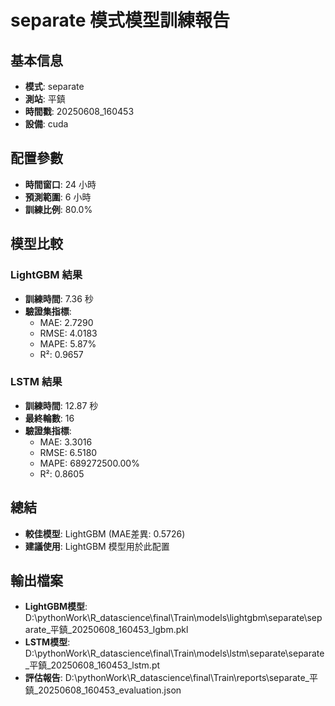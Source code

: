 
# separate 模式模型訓練報告

## 基本信息
- **模式**: separate
- **測站**: 平鎮
- **時間戳**: 20250608_160453
- **設備**: cuda

## 配置參數
- **時間窗口**: 24 小時
- **預測範圍**: 6 小時
- **訓練比例**: 80.0%

## 模型比較

### LightGBM 結果

- **訓練時間**: 7.36 秒
- **驗證集指標**:
  - MAE: 2.7290
  - RMSE: 4.0183
  - MAPE: 5.87%
  - R²: 0.9657

### LSTM 結果

- **訓練時間**: 12.87 秒
- **最終輪數**: 16
- **驗證集指標**:
  - MAE: 3.3016
  - RMSE: 6.5180
  - MAPE: 689272500.00%
  - R²: 0.8605

## 總結

- **較佳模型**: LightGBM (MAE差異: 0.5726)
- **建議使用**: LightGBM 模型用於此配置


## 輸出檔案
- **LightGBM模型**: D:\pythonWork\R_datascience\final\Train\models\lightgbm\separate\separate_平鎮_20250608_160453_lgbm.pkl
- **LSTM模型**: D:\pythonWork\R_datascience\final\Train\models\lstm\separate\separate_平鎮_20250608_160453_lstm.pt
- **評估報告**: D:\pythonWork\R_datascience\final\Train\reports\separate_平鎮_20250608_160453_evaluation.json

